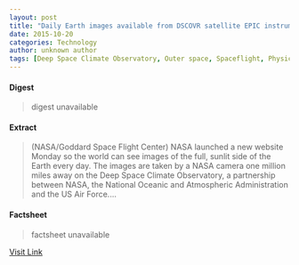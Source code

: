 ```yaml
---
layout: post
title: "Daily Earth images available from DSCOVR satellite EPIC instrument"
date: 2015-10-20
categories: Technology
author: unknown author
tags: [Deep Space Climate Observatory, Outer space, Spaceflight, Physical sciences, Astronomy, Space science, Spacecraft, Planetary science]
---
```



#### Digest
>digest unavailable

#### Extract
>(NASA/Goddard Space Flight Center) NASA launched a new website Monday so the world can see images of the full, sunlit side of the Earth every day. The images are taken by a NASA camera one million miles away on the Deep Space Climate Observatory, a partnership between NASA, the National Oceanic and Atmospheric Administration and the US Air Force....

#### Factsheet
>factsheet unavailable

[Visit Link](http://www.eurekalert.org/pub_releases/2015-10/nsfc-dei101915.php)


